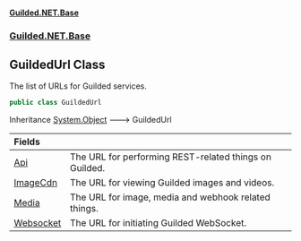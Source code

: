 
#### [Guilded.NET.Base](index 'index')
### [Guilded.NET.Base](index#Guilded_NET_Base 'Guilded.NET.Base')
## GuildedUrl Class
The list of URLs for Guilded services.  
```csharp
public class GuildedUrl
```

Inheritance [System.Object](https://docs.microsoft.com/en-us/dotnet/api/System.Object 'System.Object') &#129106; GuildedUrl  

| Fields | |
| :--- | :--- |
| [Api](GuildedUrl_Api 'Guilded.NET.Base.GuildedUrl.Api') | The URL for performing REST-related things on Guilded.<br/> |
| [ImageCdn](GuildedUrl_ImageCdn 'Guilded.NET.Base.GuildedUrl.ImageCdn') | The URL for viewing Guilded images and videos.<br/> |
| [Media](GuildedUrl_Media 'Guilded.NET.Base.GuildedUrl.Media') | The URL for image, media and webhook related things.<br/> |
| [Websocket](GuildedUrl_Websocket 'Guilded.NET.Base.GuildedUrl.Websocket') | The URL for initiating Guilded WebSocket.<br/> |
